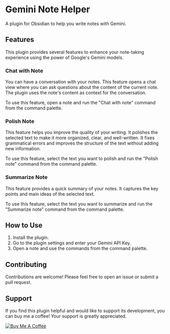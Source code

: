 # Gemini Note Helper

A plugin for Obsidian to help you write notes with Gemini.

## Features

This plugin provides several features to enhance your note-taking experience using the power of Google's Gemini models.

### Chat with Note
You can have a conversation with your notes. This feature opens a chat view where you can ask questions about the content of the current note. The plugin uses the note's content as context for the conversation.

To use this feature, open a note and run the "Chat with note" command from the command palette.

### Polish Note
This feature helps you improve the quality of your writing. It polishes the selected text to make it more organized, clear, and well-written. It fixes grammatical errors and improves the structure of the text without adding new information.

To use this feature, select the text you want to polish and run the "Polish note" command from the command palette.

### Summarize Note
This feature provides a quick summary of your notes. It captures the key points and main ideas of the selected text.

To use this feature, select the text you want to summarize and run the "Summarize note" command from the command palette.

## How to Use

1.  Install the plugin.
2.  Go to the plugin settings and enter your Gemini API Key.
3.  Open a note and use the commands from the command palette.

## Contributing

Contributions are welcome! Please feel free to open an issue or submit a pull request.

## Support

If you find this plugin helpful and would like to support its development, you can buy me a coffee! Your support is greatly appreciated.

[![Buy Me A Coffee](https://cdn.buymeacoffee.com/buttons/v2/default-yellow.png)](https://www.buymeacoffee.com/catsg)
